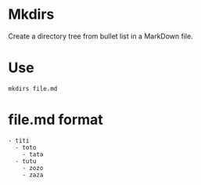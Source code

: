 # Mkdirs

Create a directory tree from bullet list in a MarkDown file.

# Use

```
mkdirs file.md
```

# file.md format

```
- titi
  - toto
    - tata
  - tutu
    - zozo
    - zaza
```
